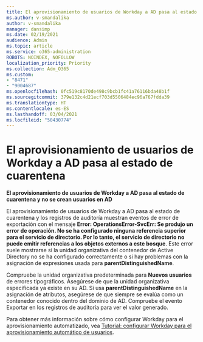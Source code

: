 ```yaml
---
title: El aprovisionamiento de usuarios de Workday a AD pasa al estado de cuarentena
ms.author: v-smandalika
author: v-smandalika
manager: dansimp
ms.date: 02/19/2021
audience: Admin
ms.topic: article
ms.service: o365-administration
ROBOTS: NOINDEX, NOFOLLOW
localization_priority: Priority
ms.collection: Adm_O365
ms.custom:
- "8471"
- "9004687"
ms.openlocfilehash: 0fc519c8170de498c9bcb1fc41a76116bda48b1f
ms.sourcegitcommit: 379e132c4d21ecf703d5506484ec96a767fdda39
ms.translationtype: HT
ms.contentlocale: es-ES
ms.lasthandoff: 03/04/2021
ms.locfileid: "50430774"
---
```

# <a name="workday-to-ad-user-provisioning-goes-into-quarantine-state"></a>El aprovisionamiento de usuarios de Workday a AD pasa al estado de cuarentena

**El aprovisionamiento de usuarios de Workday a AD pasa al estado de cuarentena y no se crean usuarios en AD**

El aprovisionamiento de usuarios de Workday a AD pasa al estado de cuarentena y los registros de auditoría muestran eventos de error de exportación con el mensaje **Error: OperationsError-SvcErr: Se produjo un error de operación. No se ha configurado ninguna referencia superior para el servicio de directorio. Por lo tanto, el servicio de directorio no puede emitir referencias a los objetos externos a este bosque**. Este error suele mostrarse si la unidad organizativa del contenedor de Active Directory no se ha configurado correctamente o si hay problemas con la asignación de expresiones usada para **parentDistinguishedName**.

Compruebe la unidad organizativa predeterminada para **Nuevos usuarios** de errores tipográficos. Asegúrese de que la unidad organizativa especificada ya existe en su AD. Si usa **parentDistinguishedName** en la asignación de atributos, asegúrese de que siempre se evalúa como un contenedor conocido dentro del dominio de AD. Compruebe el evento Exportar en los registros de auditoría para ver el valor generado.

Para obtener más información sobre cómo configurar Workday para el aprovisionamiento automatizado, vea [Tutorial: configurar Workday para el aprovisionamiento automático de usuarios](https://docs.microsoft.com/azure/active-directory/saas-apps/workday-inbound-tutorial).

